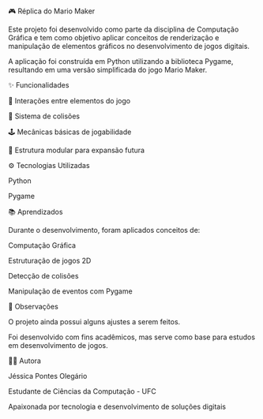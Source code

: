 🎮 Réplica do Mario Maker

Este projeto foi desenvolvido como parte da disciplina de Computação Gráfica e tem como objetivo aplicar conceitos de renderização e manipulação de elementos gráficos no desenvolvimento de jogos digitais.

A aplicação foi construída em Python utilizando a biblioteca Pygame, resultando em uma versão simplificada do jogo Mario Maker.

✨ Funcionalidades

👾 Interações entre elementos do jogo

🔄 Sistema de colisões

🕹️ Mecânicas básicas de jogabilidade

🧩 Estrutura modular para expansão futura

⚙️ Tecnologias Utilizadas

Python 

Pygame

📚 Aprendizados

Durante o desenvolvimento, foram aplicados conceitos de:

Computação Gráfica

Estruturação de jogos 2D

Detecção de colisões

Manipulação de eventos com Pygame

📌 Observações

O projeto ainda possui alguns ajustes a serem feitos.

Foi desenvolvido com fins acadêmicos, mas serve como base para estudos em desenvolvimento de jogos.

👩‍💻 Autora

Jéssica Pontes Olegário

Estudante de Ciências da Computação - UFC

Apaixonada por tecnologia e desenvolvimento de soluções digitais
